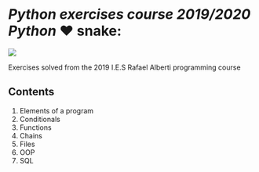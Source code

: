 # <em> Python exercises course 2019/2020 Python </em> :heart: snake:

 <img src = "https://dyclassroom.com/image/topic/python/logo.png">
 
 Exercises solved from the 2019 I.E.S Rafael Alberti programming course

 
## Contents
1. Elements of a program
2. Conditionals
3. Functions
4. Chains
5. Files
6. OOP
7. SQL
